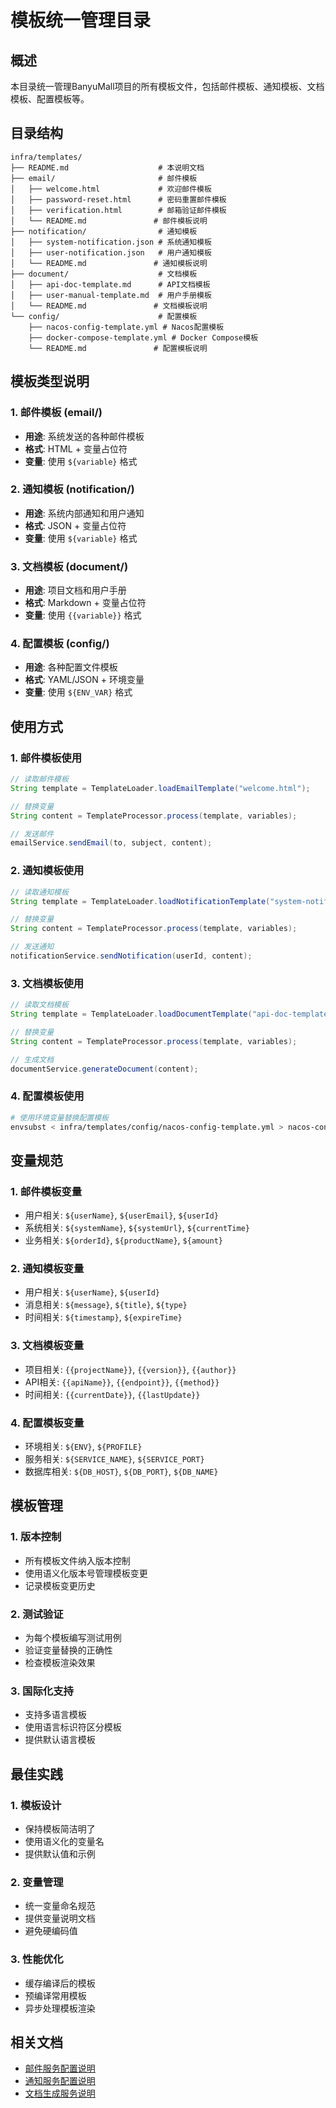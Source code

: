 # 模板统一管理目录

## 概述

本目录统一管理BanyuMall项目的所有模板文件，包括邮件模板、通知模板、文档模板、配置模板等。

## 目录结构

```
infra/templates/
├── README.md                    # 本说明文档
├── email/                       # 邮件模板
│   ├── welcome.html             # 欢迎邮件模板
│   ├── password-reset.html      # 密码重置邮件模板
│   ├── verification.html        # 邮箱验证邮件模板
│   └── README.md               # 邮件模板说明
├── notification/                # 通知模板
│   ├── system-notification.json # 系统通知模板
│   ├── user-notification.json   # 用户通知模板
│   └── README.md               # 通知模板说明
├── document/                    # 文档模板
│   ├── api-doc-template.md      # API文档模板
│   ├── user-manual-template.md  # 用户手册模板
│   └── README.md               # 文档模板说明
└── config/                      # 配置模板
    ├── nacos-config-template.yml # Nacos配置模板
    ├── docker-compose-template.yml # Docker Compose模板
    └── README.md               # 配置模板说明
```

## 模板类型说明

### 1. 邮件模板 (email/)
- **用途**: 系统发送的各种邮件模板
- **格式**: HTML + 变量占位符
- **变量**: 使用 `${variable}` 格式

### 2. 通知模板 (notification/)
- **用途**: 系统内部通知和用户通知
- **格式**: JSON + 变量占位符
- **变量**: 使用 `${variable}` 格式

### 3. 文档模板 (document/)
- **用途**: 项目文档和用户手册
- **格式**: Markdown + 变量占位符
- **变量**: 使用 `{{variable}}` 格式

### 4. 配置模板 (config/)
- **用途**: 各种配置文件模板
- **格式**: YAML/JSON + 环境变量
- **变量**: 使用 `${ENV_VAR}` 格式

## 使用方式

### 1. 邮件模板使用
```java
// 读取邮件模板
String template = TemplateLoader.loadEmailTemplate("welcome.html");

// 替换变量
String content = TemplateProcessor.process(template, variables);

// 发送邮件
emailService.sendEmail(to, subject, content);
```

### 2. 通知模板使用
```java
// 读取通知模板
String template = TemplateLoader.loadNotificationTemplate("system-notification.json");

// 替换变量
String content = TemplateProcessor.process(template, variables);

// 发送通知
notificationService.sendNotification(userId, content);
```

### 3. 文档模板使用
```java
// 读取文档模板
String template = TemplateLoader.loadDocumentTemplate("api-doc-template.md");

// 替换变量
String content = TemplateProcessor.process(template, variables);

// 生成文档
documentService.generateDocument(content);
```

### 4. 配置模板使用
```bash
# 使用环境变量替换配置模板
envsubst < infra/templates/config/nacos-config-template.yml > nacos-config.yml
```

## 变量规范

### 1. 邮件模板变量
- 用户相关: `${userName}`, `${userEmail}`, `${userId}`
- 系统相关: `${systemName}`, `${systemUrl}`, `${currentTime}`
- 业务相关: `${orderId}`, `${productName}`, `${amount}`

### 2. 通知模板变量
- 用户相关: `${userName}`, `${userId}`
- 消息相关: `${message}`, `${title}`, `${type}`
- 时间相关: `${timestamp}`, `${expireTime}`

### 3. 文档模板变量
- 项目相关: `{{projectName}}`, `{{version}}`, `{{author}}`
- API相关: `{{apiName}}`, `{{endpoint}}`, `{{method}}`
- 时间相关: `{{currentDate}}`, `{{lastUpdate}}`

### 4. 配置模板变量
- 环境相关: `${ENV}`, `${PROFILE}`
- 服务相关: `${SERVICE_NAME}`, `${SERVICE_PORT}`
- 数据库相关: `${DB_HOST}`, `${DB_PORT}`, `${DB_NAME}`

## 模板管理

### 1. 版本控制
- 所有模板文件纳入版本控制
- 使用语义化版本号管理模板变更
- 记录模板变更历史

### 2. 测试验证
- 为每个模板编写测试用例
- 验证变量替换的正确性
- 检查模板渲染效果

### 3. 国际化支持
- 支持多语言模板
- 使用语言标识符区分模板
- 提供默认语言模板

## 最佳实践

### 1. 模板设计
- 保持模板简洁明了
- 使用语义化的变量名
- 提供默认值和示例

### 2. 变量管理
- 统一变量命名规范
- 提供变量说明文档
- 避免硬编码值

### 3. 性能优化
- 缓存编译后的模板
- 预编译常用模板
- 异步处理模板渲染

## 相关文档

- [邮件服务配置说明](../email-service/README.md)
- [通知服务配置说明](../notification-service/README.md)
- [文档生成服务说明](../document-service/README.md) 